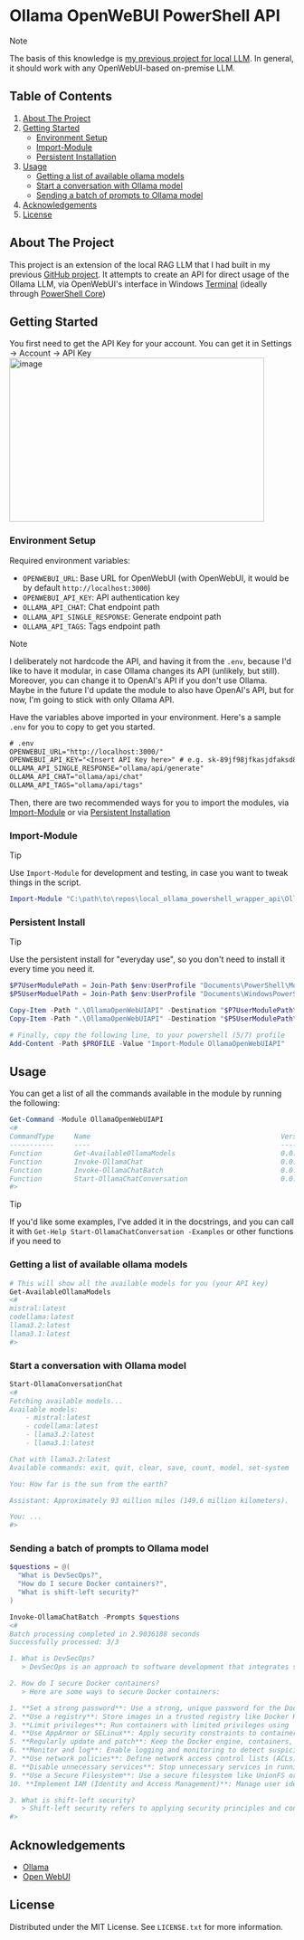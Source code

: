 # Ollama OpenWeBUI PowerShell API

> [!NOTE]
> The basis of this knowledge is [my previous project for local LLM](https://github.com/adjiap/local_ollama_powershell_setup). In general, it should work with any OpenWebUI-based on-premise LLM.

<!-- TABLE OF CONTENTS -->
## Table of Contents
<ol>
  <li>
    <a href="#about-the-project">About The Project</a>
  </li>
  <li>
    <a href="#getting-started">Getting Started</a>
    <ul>
      <li><a href="#environment-setup">Environment Setup</a></li>
      <li><a href="#import-module">Import-Module</a></li>
      <li><a href="#persistent-install">Persistent Installation</a></li>
    </ul>
  </li>
  <li>
    <a href="#usage">Usage</a>
    <ul>
      <li><a href="#getting-a-list-of-available-ollama-models">Getting a list of available ollama models</li>
      <li><a href="#start-a-conversation-with-ollama-model">Start a conversation with Ollama model</li>
      <li><a href="#sending-a-batch-of-prompts-to-ollama-model">Sending a batch of prompts to Ollama model</li>
    </ul>
  </li>
  <li><a href="#acknowledgements">Acknowledgements</a></li>
  <li><a href="#license">License</a></li>
</ol>

<!-- ABOUT THE PROJECT -->
## About The Project

This project is an extension of the local RAG LLM that I had built in my previous [GitHub project](https://github.com/adjiap/local_ollama_powershell_setup). It attempts to create an API for direct usage of the Ollama LLM, via OpenWebUI's interface in Windows [Terminal](https://github.com/microsoft/terminal) (ideally through [PowerShell Core](https://github.com/PowerShell/PowerShell))

<!-- GETTING STARTED -->
## Getting Started
You first need to get the API Key for your account. You can get it in Settings -> Account -> API Key
<img width="450" height="290" alt="image" src="https://github.com/user-attachments/assets/31c4fda3-49bd-4420-8148-5c1718cc61f6" />


### Environment Setup

Required environment variables:
- `OPENWEBUI_URL`: Base URL for OpenWebUI (with OpenWebUI, it would be by default `http://localhost:3000`)
- `OPENWEBUI_API_KEY`: API authentication key
- `OLLAMA_API_CHAT`: Chat endpoint path 
- `OLLAMA_API_SINGLE_RESPONSE`: Generate endpoint path
- `OLLAMA_API_TAGS`: Tags endpoint path

> [!NOTE]
> I deliberately not hardcode the API, and having it from the `.env`, because I'd like to have it modular, in case Ollama changes its API (unlikely, but still).
> Moreover, you can change it to OpenAI's API if you don't use Ollama. Maybe in the future I'd update the module to also have OpenAI's API, but for now, I'm going to stick with only Ollama API.

Have the variables above imported in your environment. Here's a sample `.env` for you to copy to get you started.

```txt
# .env
OPENWEBUI_URL="http://localhost:3000/"
OPENWEBUI_API_KEY="<Insert API Key here>" # e.g. sk-89jf98jfkasjdfaksd89jkfljalk
OLLAMA_API_SINGLE_RESPONSE="ollama/api/generate"
OLLAMA_API_CHAT="ollama/api/chat"
OLLAMA_API_TAGS="ollama/api/tags"
```

Then, there are two recommended ways for you to import the modules, via <a href="#import-module">Import-Module</a> or via <a href="#persistent-install">Persistent Installation</a>

### Import-Module
> [!TIP]
> Use `Import-Module` for development and testing, in case you want to tweak things in the script.

```powershell
Import-Module "C:\path\to\repos\local_ollama_powershell_wrapper_api\OllamaOpenWebUIAPI\OllamaOpenWebUIAPI.psd1"
```

### Persistent Install
> [!TIP]
> Use the persistent install for "everyday use", so you don't need to install it every time you need it.

```powershell
$P7UserModulePath = Join-Path $env:UserProfile "Documents\PowerShell\Modules"
$P5UserModuelPath = Join-Path $env:UserProfile "Documents\WindowsPowerShell\Modules"

Copy-Item -Path ".\OllamaOpenWebUIAPI" -Destination "$P7UserModulePath\" -Recurse
Copy-Item -Path ".\OllamaOpenWebUIAPI" -Destination "$P5UserModulePath\" -Recurse

# Finally, copy the following line, to your powershell (5/7) profile
Add-Content -Path $PROFILE -Value "Import-Module OllamaOpenWebUIAPI"
```

<!-- USAGE EXAMPLES -->
## Usage
You can get a list of all the commands available in the module by running the following:

```powershell
Get-Command -Module OllamaOpenWebUIAPI
<#
CommandType     Name                                               Version    Source
-----------     ----                                               -------    ------
Function        Get-AvailableOllamaModels                          0.0.1      OllamaOpenWebUIAPI
Function        Invoke-OllamaChat                                  0.0.1      OllamaOpenWebUIAPI
Function        Invoke-OllamaChatBatch                             0.0.1      OllamaOpenWebUIAPI
Function        Start-OllamaChatConversation                       0.0.1      OllamaOpenWebUIAPI
#>
```

> [!TIP]
> If you'd like some examples, I've added it in the docstrings, and you can call it with `Get-Help Start-OllamaChatConversation -Examples` or other functions if you need to

### Getting a list of available ollama models

```powershell
# This will show all the available models for you (your API key)
Get-AvailableOllamaModels
<#
mistral:latest
codellama:latest
llama3.2:latest
llama3.1:latest
#>
```

### Start a conversation with Ollama model

```powershell
Start-OllamaConversationChat
<#
Fetching available models...
Available models:
    - mistral:latest
    - codellama:latest
    - llama3.2:latest
    - llama3.1:latest

Chat with llama3.2:latest
Available commands: exit, quit, clear, save, count, model, set-system

You: How far is the sun from the earth?

Assistant: Approximately 93 million miles (149.6 million kilometers).

You: ...
#>
```

### Sending a batch of prompts to Ollama model

```powershell
$questions = @(
  "What is DevSecOps?",
  "How do I secure Docker containers?",
  "What is shift-left security?"
)

Invoke-OllamaChatBatch -Prompts $questions
<#
Batch processing completed in 2.9036188 seconds
Successfully processed: 3/3

1. What is DevSecOps?
   > DevSecOps is an approach to software development that integrates security into every stage of the process, from development to deployment. It aims to ensure secure coding practices and continuous monitoring throughout the development cycle.

2. How do I secure Docker containers?
   > Here are some ways to secure Docker containers:

1. **Set a strong password**: Use a strong, unique password for the Docker daemon.
2. **Use a registry**: Store images in a trusted registry like Docker Hub or a private registry.
3. **Limit privileges**: Run containers with limited privileges using `docker run --privileged=false`.
4. **Use AppArmor or SELinux**: Apply security constraints to containers using AppArmor or SELinux.
5. **Regularly update and patch**: Keep the Docker engine, containers, and base images up-to-date.
6. **Monitor and log**: Enable logging and monitoring to detect suspicious activity.
7. **Use network policies**: Define network access control lists (ACLs) for incoming and outgoing traffic.
8. **Disable unnecessary services**: Stop unnecessary services in running containers.
9. **Use a Secure Filesystem**: Use a secure filesystem like UnionFS oraufFS.
10. **Implement IAM (Identity and Access Management)**: Manage user identities and permissions.

3. What is shift-left security?
   > Shift-left security refers to applying security principles and controls earlier in the software development lifecycle.
#>
```

## Acknowledgements
* [Ollama](https://github.com/ollama/ollama)
* [Open WebUI](https://github.com/open-webui/open-webui)

<!-- LICENSE -->
## License

Distributed under the MIT License. See `LICENSE.txt` for more information.
